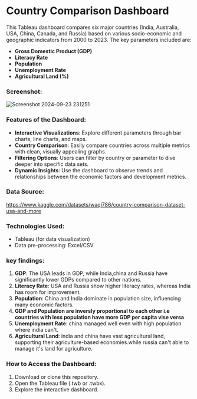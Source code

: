 # Country Comparison Dashboard

This Tableau dashboard compares six major countries (India, Australia, USA, China, Canada, and Russia) based on various socio-economic and geographic indicators from 2000 to 2023. The key parameters included are:

- **Gross Domestic Product (GDP)**
- **Literacy Rate**
- **Population**
- **Unemployment Rate**
- **Agricultural Land (%)**
### **Screenshot**:
![Screenshot 2024-09-23 231251](https://github.com/user-attachments/assets/e7da9573-d25e-4c35-85b9-eb1cf819cf77)

### **Features of the Dashboard:**

- **Interactive Visualizations**: Explore different parameters through bar charts, line charts, and maps.
- **Country Comparison**: Easily compare countries across multiple metrics with clean, visually appealing graphs.
- **Filtering Options**: Users can filter by country or parameter to dive deeper into specific data sets.
- **Dynamic Insights**: Use the dashboard to observe trends and relationships between the economic factors and development metrics.

### **Data Source**:
https://www.kaggle.com/datasets/waqi786/country-comparison-dataset-usa-and-more

### **Technologies Used**:
- Tableau (for data visualization)
- Data pre-processing: Excel/CSV
### **key findings**:
1. **GDP**: The USA leads in GDP, while India,china and Russia have significantly lower GDPs compared to other nations.
2. **Literacy Rate**: USA and Russia show higher literacy rates, whereas India has room for improvement.
3. **Population**: China and India dominate in population size, influencing many economic factors.
4. **GDP and Population are inversly proportional to each other i.e countries with less population have more GDP per capita vise versa**
5. **Unemployment Rate**: china managed well even with high population where india can't.
6. **Agricultural Land**: india and china have vast agricultural land, supporting their agriculture-based economies.while russia can't able to manage it's land for agriculture.
### **How to Access the Dashboard:**
1. Download or clone this repository.
2. Open the Tableau file (.twb or .twbx).
3. Explore the interactive dashboard.
